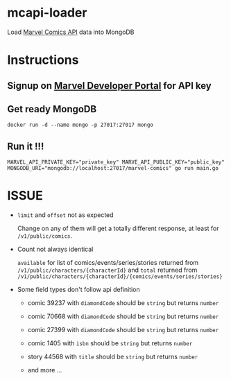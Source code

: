 # mcapi-loader

Load [Marvel Comics API](https://developer.marvel.com/) data into MongoDB

# Instructions

## Signup on [Marvel Developer Portal](https://developer.marvel.com/) for API key

## Get ready MongoDB

```
docker run -d --name mongo -p 27017:27017 mongo
```

## Run it !!!

```
MARVEL_API_PRIVATE_KEY="private_key" MARVE_API_PUBLIC_KEY="public_key" MONGODB_URI="mongodb://localhost:27017/marvel-comics" go run main.go
```

# ISSUE

+ `limit` and `offset` not as expected

    Change on any of them will get a totally different response, at least for `/v1/public/comics`.

+ Count not always identical

    `available` for list of comics/events/series/stories returned from `/v1/public/characters/{characterId}` and `total` returned from `/v1/public/characters/{characterId}/{comics/events/series/stories}`

+ Some field types don't follow api definition

    + comic 39237 with `diamondCode` should be `string` but returns `number`

    + comic 70668 with `diamondCode` should be `string` but returns `number`

    + comic 27399 with `diamondCode` should be `string` but returns `number`

    + comic 1405 with `isbn` should be `string` but returns `number`

    + story 44568 with `title` should be `string` but returns `number`

    + and more ...

